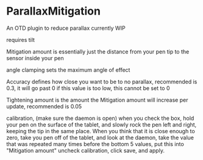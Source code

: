 # ParallaxMitigation
An OTD plugin to reduce parallax  currently WIP

requires tilt

Mitigation amount is essentially just the distance from your pen tip to the sensor inside your pen

angle clamping sets the maximum angle of effect

Accuracy defines how close you want to be to no parallax, recommended is 0.3, it will go past 0 if this value is too low, this cannot be set to 0

Tightening amount is the amount the Mitigation amount will increase per update, recommended is 0.05

calibration, (make sure the daemon is open) when you check the box, hold your pen on the surface of 
the tablet, and slowly rock the pen left and right, keeping the tip in the same place. When you
think that it is close enough to zero, take you pen off of the tablet, and look at the daemon, 
take the value that was repeated many times before the bottom 5 values, put this into "Mitigation amount"
uncheck calibration, click save, and apply.
